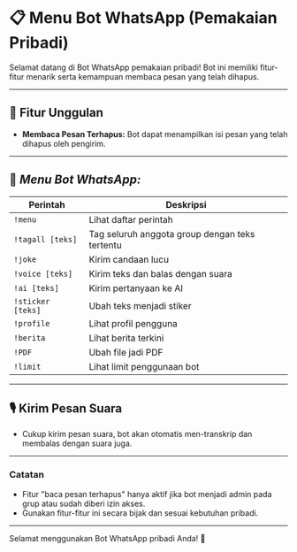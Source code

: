 # 📋 Menu Bot WhatsApp (Pemakaian Pribadi)

Selamat datang di Bot WhatsApp pemakaian pribadi! Bot ini memiliki fitur-fitur menarik serta kemampuan membaca pesan yang telah dihapus.

---

## 📖 Fitur Unggulan

- **Membaca Pesan Terhapus:** Bot dapat menampilkan isi pesan yang telah dihapus oleh pengirim.

---

## 🔹 *Menu Bot WhatsApp:*

| Perintah               | Deskripsi                                      |
|------------------------|------------------------------------------------|
| `!menu`                | Lihat daftar perintah                          |
| `!tagall [teks]`       | Tag seluruh anggota group dengan teks tertentu |
| `!joke`                | Kirim candaan lucu                             |
| `!voice [teks]`        | Kirim teks dan balas dengan suara              |
| `!ai [teks]`           | Kirim pertanyaan ke AI                         |
| `!sticker [teks]`      | Ubah teks menjadi stiker                       |
| `!profile`             | Lihat profil pengguna                          |
| `!berita`              | Lihat berita terkini                           |
| `!PDF`                 | Ubah file jadi PDF                             |
| `!limit`               | Lihat limit penggunaan bot                     |

---

## 🎙️ Kirim Pesan Suara

- Cukup kirim pesan suara, bot akan otomatis men-transkrip dan membalas dengan suara juga.

---

### Catatan

- Fitur "baca pesan terhapus" hanya aktif jika bot menjadi admin pada grup atau sudah diberi izin akses.
- Gunakan fitur-fitur ini secara bijak dan sesuai kebutuhan pribadi.

---

Selamat menggunakan Bot WhatsApp pribadi Anda! 🚀
